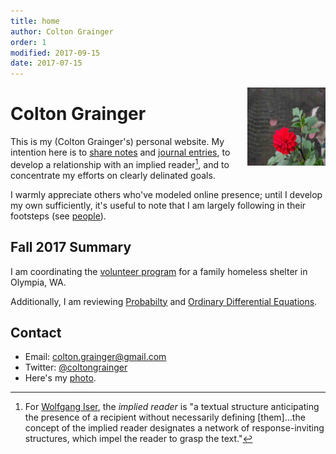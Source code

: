 ```yaml
---
title: home
author: Colton Grainger
order: 1
modified: 2017-09-15
date: 2017-07-15
---
```

<img src="/images/ccg-dogs.jpg" style="float: right; margin: 0px 0px 23px 23px" height="125" width="125">
   
# Colton Grainger

This is my (Colton Grainger's) personal website. My intention here is to [share notes](http://wcm1.web.rice.edu/open-notebook-history.html) and [journal entries](/journal-keeping), to develop a relationship with an implied reader[^who], and to concentrate my efforts on clearly delinated goals. 

I warmly appreciate others who've modeled online presence; until I develop my own sufficiently, it's useful to note that I am largely following in their footsteps (see [people](/links)).

[^who]: For [Wolfgang Iser](https://en.wikipedia.org/wiki/Wolfgang_Iser), the *implied reader* is "a textual structure anticipating the presence of a recipient without necessarily defining [them]…the concept of the implied reader designates a network of response-inviting structures, which impel the reader to grasp the text."

## Fall 2017 Summary
I am coordinating the [volunteer program](http://coltongrainger.com/fscss-volunteers) for a family homeless shelter in Olympia, WA. 

Additionally, I am reviewing [Probabilty](http://webpages.uidaho.edu/cremien/math451EO/) and [Ordinary Differential Equations](http://www.webpages.uidaho.edu/~barannyk/Teaching/Math310.html).

## Contact

- Email: [colton.grainger@gmail.com](mailto:colton.grainger@gmail.com)
- Twitter: [@coltongrainger](https://twitter.com/coltongrainger)
- Here's my <a href="images/ccg-profile.png">photo</a>.
